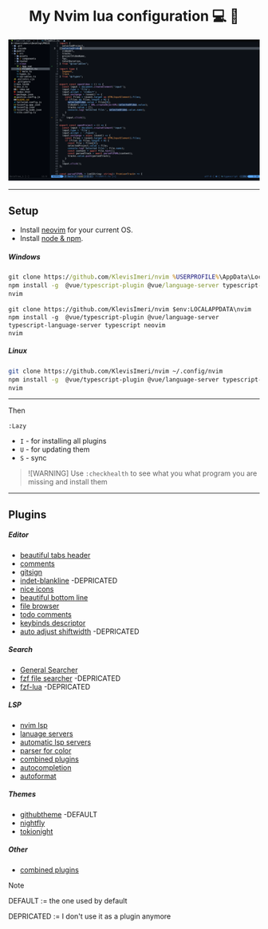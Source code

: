 <div align="center">
  <h1>My Nvim lua configuration 💻 📄</h1>
  <img src="nvim.png" alt="Nvim">
</div>

---

## Setup

- Install [neovim](https://github.com/neovim/neovim/blob/master/INSTALL.md) for your current OS.
- Install [node & npm](https://nodejs.org/en).


##### Windows

```cmd
git clone https://github.com/KlevisImeri/nvim %USERPROFILE%\AppData\Local\nvim
npm install -g  @vue/typescript-plugin @vue/language-server typescript-language-server typescript neovim
nvim
```

```pwsh
git clone https://github.com/KlevisImeri/nvim $env:LOCALAPPDATA\nvim
npm install -g  @vue/typescript-plugin @vue/language-server typescript-language-server typescript neovim
nvim
```

##### Linux

```bash
git clone https://github.com/KlevisImeri/nvim ~/.config/nvim
npm install -g  @vue/typescript-plugin @vue/language-server typescript-language-server typescript neovim
nvim 
```

---

Then
```nvim
:Lazy
````
- `I` - for installing all plugins
- `U` - for updating them
- `S` - sync


>![WARNING]
> Use `:checkhealth` to see what you what program you are missing and install them


---


## Plugins

##### Editor
- [beautiful tabs header](https://github.com/akinsho/bufferline.nvim)
- [comments](https://github.com/numToStr/Comment.nvim) 
- [gitsign](https://github.com/lewis6991/gitsigns.nvim)
- [indet-blankline](https://github.com/lukas-reineke/indent-blankline.nvim) -DEPRICATED
- [nice icons](https://github.com/nvim-tree/nvim-web-devicons)
- [beautiful bottom line](https://github.com/nvim-lualine/lualine.nvim)
- [file browser](https://github.com/nvim-tree/nvim-tree.lua)
- [todo comments](https://github.com/folke/todo-comments.nvim)
- [keybinds descriptor](https://github.com/folke/which-key.nvim)
- [auto adjust shiftwidth](https://github.com/tpope/vim-sleuth) -DEPRICATED

##### Search
- [General Searcher](https://github.com/nvim-telescope/telescope.nvim)
- [fzf file searcher](https://github.com/junegunn/fzf) -DEPRICATED
- [fzf-lua](https://github.com/ibhagwan/fzf-lua) -DEPRICATED

##### LSP
- [nvim lsp](https://github.com/neovim/nvim-lspconfig)
- [lanuage servers](https://github.com/williamboman/mason.nvim)
- [automatic lsp servers](https://github.com/williamboman/mason-lspconfig.nvim)
- [parser for color](https://github.com/nvim-treesitter/nvim-treesitter)
- [combined plugins](https://github.com/edubart/minilua)
- [autocompletion](https://github.com/hrsh6th/nvim-cmp)
- [autoformat](https://github.com/stevearc/conform.nvim)

##### Themes
- [githubtheme](https://github.com/projekt0n/github-nvim-theme) -DEFAULT
- [nightfly](https://github.com/bluz71/vim-nightfly-colors)
- [tokionight](https://github.com/folke/tokyonight.nvim)

##### Other
- [combined plugins](https://github.com/edubart/minilua)



> [!NOTE]
> DEFAULT := the one used by default
>
> DEPRICATED := I don't use it as a plugin anymore
